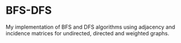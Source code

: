 # BFS-DFS
My implementation of BFS and DFS algorithms using adjacency and incidence matrices for undirected, directed and weighted graphs.
